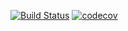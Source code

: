 [![Build Status](https://travis-ci.org/Denis-Sotnikov/job4j_design.svg?branch=master)](https://travis-ci.org/Denis-Sotnikov/job4j_design)
[![codecov](https://codecov.io/gh/Denis-Sotnikov/job4j_design/branch/master/graph/badge.svg?token=LS9NXI1AWS)](https://codecov.io/gh/Denis-Sotnikov/job4j_design)